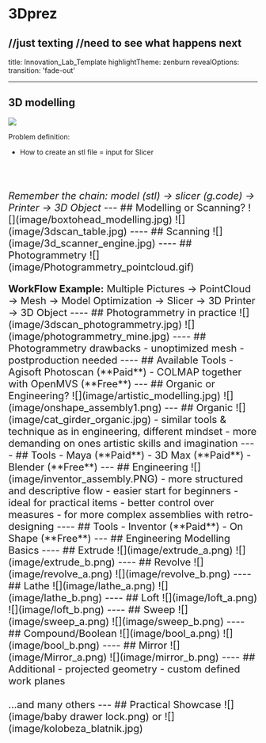 # 3Dprez
//just texting
//need to see what happens next
---
title: Innovation_Lab_Template
highlightTheme: zenburn
revealOptions:
    transition: 'fade-out'

---
## 3D modelling
![](image/slicer-example.png) <!-- .element width="40%" -->

Problem definition:
- How to create an stl file = input for Slicer
<br>
<br>
<p style="font-size:20px"><i>Remember the chain: model (stl) &rarr; slicer (g.code) &rarr; Printer &rarr; 3D Object</i>
---
## Modelling or Scanning?
![](image/boxtohead_modelling.jpg) <!-- .element height="300px"-->
![](image/3dscan_table.jpg) <!-- .element height="300px" -->
----
## Scanning
![](image/3d_scanner_engine.jpg) <!-- .element width="40%" -->
----
## Photogrammetry
![](image/Photogrammetry_pointcloud.gif) <!-- .element width="40%" -->
<br>
<p style="font-size:20px"><b>WorkFlow Example:</b> Multiple Pictures &rarr; PointCloud &rarr; Mesh &rarr; Model Optimization &rarr; Slicer &rarr; 3D Printer &rarr; 3D Object
----
## Photogrammetry in practice
![](image/3dscan_photogrammetry.jpg) <!-- .element height="250px"-->
![](image/photogrammetry_mine.jpg) <!-- .element height="250px"-->
----
## Photogrammetry drawbacks
- unoptimized mesh
- postproduction needed
----
## Available Tools
- Agisoft Photoscan <span style="font-size:20px"> (**Paid**) </span>
- COLMAP together with OpenMVS <span style="font-size:20px"> (**Free**)</span>
---
## Organic or Engineering?
![](image/artistic_modelling.jpg) <!-- .element height="250px"-->
![](image/onshape_assembly1.png) <!-- .element height="250px"-->
---
## Organic
![](image/cat_girder_organic.jpg) <!-- .element height="300px"-->
- similar tools & technique as in engineering, different mindset
- more demanding on ones artistic skills and imagination
----
## Tools
- Maya <span style="font-size:20px"> (**Paid**) </span>
- 3D Max <span style="font-size:20px"> (**Paid**) </span>
- Blender <span style="font-size:20px"> (**Free**)</span>
---
## Engineering
![](image/inventor_assembly.PNG) <!-- .element height="300px"-->
- more structured and descriptive flow
- easier start for beginners
- ideal for practical items
- better control over measures
- for more complex assemblies with retro-designing
----
## Tools
- Inventor <span style="font-size:20px"> (**Paid**) </span>
- On Shape <span style="font-size:20px"> (**Free**) </span>
---
## Engineering Modelling Basics
----
## Extrude
![](image/extrude_a.png) <!-- .element height="200px"-->
![](image/extrude_b.png) <!-- .element height="200px"-->
----
## Revolve
![](image/revolve_a.png) <!-- .element height="200px"-->
![](image/revolve_b.png) <!-- .element height="200px"-->
----
## Lathe
![](image/lathe_a.png) <!-- .element height="200px"-->
![](image/lathe_b.png) <!-- .element height="200px"-->
----
## Loft
![](image/loft_a.png) <!-- .element height="200px"-->
![](image/loft_b.png) <!-- .element height="200px"-->
----
## Sweep
![](image/sweep_a.png) <!-- .element height="200px"-->
![](image/sweep_b.png) <!-- .element height="200px"-->
----
## Compound/Boolean
![](image/bool_a.png) <!-- .element height="200px"-->
![](image/bool_b.png) <!-- .element height="200px"-->
----
## Mirror
![](image/Mirror_a.png) <!-- .element height="200px"-->
![](image/mirror_b.png) <!-- .element height="200px"-->
----
## Additional
- projected geometry
- custom defined work planes
<br>
<br>
 ...and many others
---
## Practical Showcase
![](image/baby drawer lock.png) <!-- .element height="200px"-->
or
![](image/kolobeza_blatnik.jpg) <!-- .element height="200px"-->
